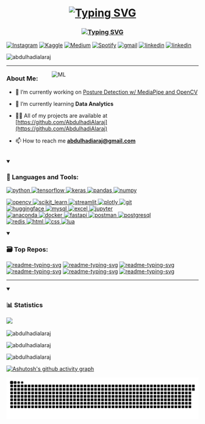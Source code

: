 <h1 align="center"><a href="https://git.io/typing-svg"><img src="https://readme-typing-svg.demolab.com?font=Fira+Code&pause=1000&center=true&repeat=false&random=false&width=435&lines=Hi+%F0%9F%91%8B%F0%9F%8F%BB%2C+I'm+Abdulhadi+Alaraj" alt="Typing SVG" /></a></h1>
<h3 align="center"><a href="https://git.io/typing-svg"><img src="https://readme-typing-svg.demolab.com?font=Fira+Code&size=17&pause=1000&center=true&random=false&width=435&lines=Aspiring+Machine+Learning+Enthusiast;Exploring+the+World+of+AI+and+Big+Data" alt="Typing SVG" /></a></h3> 
<a href="https://www.instagram.com/perseus2843/" target="_blank"><img src="https://img.shields.io/badge/Instagram-%23E4405F.svg?&style=for-the-badge&logo=instagram&logoColor=white" alt="Instagram"></a>
<a href="https://www.kaggle.com/abdulhadiaraj" target="_blank"><img src="https://img.shields.io/badge/Kaggle-20BEFF?style=for-the-badge&logo=Kaggle&logoColor=white" alt="Kaggle"></a>
<a href="https://medium.com/@abdulhadiaraj" target="_blank"><img src="https://img.shields.io/badge/Medium-12100E?style=for-the-badge&logo=medium&logoColor=white" alt="Medium"></a>
<a href="https://open.spotify.com/playlist/4Ms1VZCH3t1mRMWXCaHxar?si=fde99606f4ac47ac" target="_blank"><img src="https://img.shields.io/badge/Spotify-%231ED760.svg?&style=for-the-badge&logo=spotify&logoColor=white" alt="Spotify"></a>
<a href="mailto:abdulhadiaraj@gmail.com" target="_blank"><img src="https://img.shields.io/badge/Gmail-D14836?style=for-the-badge&logo=gmail&logoColor=white" alt="gmail"></a>
<a href="https://www.linkedin.com/in/abdulhadi-al-araj/" target="_blank"><img src="https://img.shields.io/badge/LinkedIn-0077B5?style=for-the-badge&logo=linkedin&logoColor=white" alt="linkedin"></a>
<a href="https://github.com/AbdulhadiAlaraj/My-CV/blob/3ff7fcbfff5c5168595d24b4898e09fa34854042/Abdulhadi_Alaraj_Resume.pdf" target="_blank"><img src="https://img.shields.io/badge/My Resume-maroon?style=for-the-badge&logo=readdotcv&logoColor=white" alt="linkedin"></a>

<p align="left"> <img src="https://komarev.com/ghpvc/?username=abdulhadialaraj&label=Profile%20views&color=0e75b6&style=for-the-badge" alt="abdulhadialaraj" /> </p>


***

<img align="right" alt="ML" width="385" src="https://miro.medium.com/v2/resize:fit:1400/0*RdQGmry_IdLt6kJj.gif">
<h3>About Me:</h3>

- 🔭 I’m currently working on [Posture Detection w/ MediaPipe and OpenCV](https://github.com/AbdulhadiAlaraj/Posture-Detection)

- 🧐 I’m currently learning **Data Analytics**

- 👨‍💻 All of my projects are available at [https://github.com/AbdulhadiAlaraj](https://github.com/AbdulhadiAlaraj)

- 📫 How to reach me **abdulhadiaraj@gmail.com**

<br>
<details open>
<summary><h3 align="left">🔧 Languages and Tools:</h3></summary>
<div id="badges" width>
  <a href="https://www.python.org" target="_blank" rel="noreferrer"> <img src="https://img.shields.io/badge/Python-FFD43B?style=for-the-badge&logo=python&logoColor=blue" alt="python"/> </a> 
  <a href="https://www.tensorflow.org" target="_blank" rel="noreferrer"> <img src="https://img.shields.io/badge/TensorFlow-FF6F00?style=for-the-badge&logo=tensorflow&logoColor=white" alt="tensorflow"/> </a>
  <a href="https://keras.io" target="_blank" rel="noreferrer"> <img src="https://img.shields.io/badge/Keras-FF0000?style=for-the-badge&logo=keras&logoColor=white" alt="keras"/> </a>
  <a href="https://pandas.pydata.org/" target="_blank" rel="noreferrer"> <img src="https://img.shields.io/badge/Pandas-2C2D72?style=for-the-badge&logo=pandas&logoColor=white" alt="pandas"/> </a> 
  <a href="https://numpy.org" target="_blank" rel="noreferrer"> <img src="https://img.shields.io/badge/Numpy-777BB4?style=for-the-badge&logo=numpy&logoColor=white" alt="numpy"/> </a>
  
  <a href="https://opencv.org/" target="_blank" rel="noreferrer" > <img src="https://img.shields.io/badge/OpenCV-27338e?style=for-the-badge&logo=OpenCV&logoColor=white" alt="opencv"/> </a>
  <a href="https://scikit-learn.org/" target="_blank" rel="noreferrer"> <img src="https://img.shields.io/badge/scikit_learn-F7931E?style=for-the-badge&logo=scikit-learn&logoColor=white" alt="scikit_learn"/> </a>
  <a href="https://streamlit.io" target="_blank" rel="noreferrer"> <img src="https://img.shields.io/badge/Streamlit-FF4B4B?style=for-the-badge&logo=Streamlit&logoColor=white" alt="streamlit"/> </a>
  <a href="https://plotly.com" target="_blank" rel="noreferrer"> <img src="https://img.shields.io/badge/Plotly-239120?style=for-the-badge&logo=plotly&logoColor=white" alt="plotly"/> </a>
  <a href="https://git-scm.com" target="_blank" rel="noreferrer"> <img src="https://img.shields.io/badge/GIT-E44C30?style=for-the-badge&logo=git&logoColor=white" alt="git"/> </a>  
  <a href="https://huggingface.co" target="_blank" rel="noreferrer" > <img src="https://tinyurl.com/2p9ft7xf" alt="huggingface"/> </a>
  <a href="https://www.mysql.com/" target="_blank" rel="noreferrer" > <img src="https://img.shields.io/badge/MySQL-005C84?style=for-the-badge&logo=mysql&logoColor=white" alt="mysql"/> </a>
  <a href="https://www.microsoft.com/en-us/microsoft-365/excel" target="_blank" rel="noreferrer" > <img src="https://img.shields.io/badge/Microsoft_Excel-217346?style=for-the-badge&logo=microsoft-excel&logoColor=white" alt="excel"/> </a>
  <a href="https://jupyter.org" target="_blank" rel="noreferrer" > <img src="https://img.shields.io/badge/Jupyter-F37626.svg?&style=for-the-badge&logo=Jupyter&logoColor=white" alt="jupyter"/> </a>  
  <a href="https://www.anaconda.com" target="_blank" rel="noreferrer" > <img src="https://img.shields.io/badge/conda-342B029.svg?&style=for-the-badge&logo=anaconda&logoColor=white" alt="anaconda"/> </a>
  <a href="https://www.docker.com" target="_blank" rel="noreferrer" > <img src="https://img.shields.io/badge/Docker-2CA5E0?style=for-the-badge&logo=docker&logoColor=white" alt="docker"/> </a>
  <a href="https://fastapi.tiangolo.com" target="_blank" rel="noreferrer" > <img src="https://img.shields.io/badge/fastapi-109989?style=for-the-badge&logo=FASTAPI&logoColor=white" alt="fastapi"/> </a>
  <a href="https://www.postman.com" target="_blank" rel="noreferrer" > <img src="https://img.shields.io/badge/Postman-FF6C37?style=for-the-badge&logo=Postman&logoColor=white" alt="postman"/> </a>
  <a href="https://www.postgresql.org" target="_blank" rel="noreferrer" > <img src="https://img.shields.io/badge/PostgreSQL-316192?style=for-the-badge&logo=postgresql&logoColor=white" alt="postgresql"/> </a>  
  <a href="https://redis.io" target="_blank" rel="noreferrer" > <img src="https://img.shields.io/badge/redis-%23DD0031.svg?&style=for-the-badge&logo=redis&logoColor=white" alt="redis"/> </a>
  <a href="" target="_blank" rel="noreferrer" > <img src="https://img.shields.io/badge/HTML5-E34F26?style=for-the-badge&logo=html5&logoColor=white" alt="html"/> </a>
  <a href="" target="_blank" rel="noreferrer" > <img src="https://img.shields.io/badge/CSS3-1572B6?style=for-the-badge&logo=css3&logoColor=white" alt="css"/> </a>
  <a href="lua.org/" target="_blank" rel="noreferrer" > <img src="https://img.shields.io/badge/Lua-2C2D72?style=for-the-badge&logo=lua&logoColor=white" alt="lua"/> </a>

</div>
</details>

<details open>
<summary><h3 align="left">🗃️ Top Repos:</h3></summary>
<p align="left">
  <a href="https://github.com/AbdulhadiAlaraj/Posture-Detection"><img width="278" src="https://denvercoder1-github-readme-stats.vercel.app/api/pin/?username=AbdulhadiAlaraj&repo=Posture-Detection&theme=blueberry&hide_border=true&show_icons=true" alt="readme-typing-svg"></a>
  <a href="https://github.com/AbdulhadiAlaraj/SarcasmViz"><img width="278" src="https://denvercoder1-github-readme-stats.vercel.app/api/pin/?username=AbdulhadiAlaraj&repo=SarcasmViz&theme=blueberry&hide_border=true&show_icons=true" alt="readme-typing-svg"></a>
  <a href="https://github.com/YaserHabib/ArabicSarcasmDetection"><img width="278" src="https://denvercoder1-github-readme-stats.vercel.app/api/pin/?username=YaserHabib&repo=ArabicSarcasmDetection&theme=blueberry&hide_border=true&show_icons=true" alt="readme-typing-svg"></a>
  <a href="https://github.com/AbdulhadiAlaraj/CYK-Parser"><img width="278" src="https://denvercoder1-github-readme-stats.vercel.app/api/pin/?username=AbdulhadiAlaraj&repo=CYK-Parser&theme=blueberry&hide_border=true&show_icons=true" alt="readme-typing-svg"></a>
  <a href="https://github.com/AbdulhadiAlaraj/WebScraper"><img width="278" src="https://denvercoder1-github-readme-stats.vercel.app/api/pin/?username=AbdulhadiAlaraj&repo=WebScraper&theme=blueberry&hide_border=true&show_icons=true" alt="readme-typing-svg"></a>
  <a href="https://github.com/AbdulhadiAlaraj/WebScraper-WebApp"><img width="278" src="https://denvercoder1-github-readme-stats.vercel.app/api/pin/?username=AbdulhadiAlaraj&repo=WebScraper-WebApp&theme=blueberry&hide_border=true&show_icons=true" alt="readme-typing-svg"></a>
</p>
</details>

***

<details open>
<summary><h3 align="left">📊 Statistics</h3></summary>
  <p><img src="http://github-profile-summary-cards.vercel.app/api/cards/profile-details?username=AbdulhadiAlaraj&theme=blueberry" ></p>
  <p><img src="https://github-readme-streak-stats.herokuapp.com/?user=AbdulhadiAlaraj&theme=blueberry" alt="abdulhadialaraj" /></p>
  <p><img src="https://github-readme-stats.vercel.app/api?username=AbdulhadiAlaraj&include_all_commits=true&count_private=true&show_icons=true&line_height=20&theme=blueberry" alt="abdulhadialaraj" /></p>
  <p><img src="https://github-readme-stats.vercel.app/api/top-langs?username=abdulhadialaraj&show_icons=true&locale=en&layout=compact&theme=blueberry" alt="abdulhadialaraj" /></p>
</details>

[![Ashutosh's github activity graph](https://github-readme-activity-graph.vercel.app/graph?username=AbdulhadiAlaraj&theme=tokyo-night&color=32ae85&line=559ff8&point=27e8a7&area=true)](https://github.com/AbdulhadiAlaraj/github-readme-activity-graph)

<div align="center">
<picture>
  <source media="(prefers-color-scheme: dark)" srcset="https://raw.githubusercontent.com/AbdulhadiAlaraj/AbdulhadiAlaraj/output/github-contribution-grid-snake-dark.svg" />
  <source media="(prefers-color-scheme: light)" srcset="https://raw.githubusercontent.com/AbdulhadiAlaraj/AbdulhadiAlaraj/output/github-contribution-grid-snake.svg" />
  <img alt="github-snake" src="https://raw.githubusercontent.com/AbdulhadiAlaraj/AbdulhadiAlaraj/output/github-contribution-grid-snake.svg" />
</picture>
</div>
